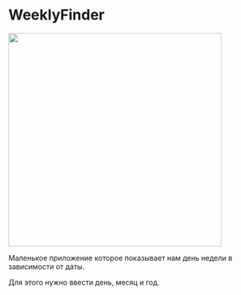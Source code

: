 # WeeklyFinder

<img src="https://i.ibb.co/0qtMmNw/screen-Weekly-Finder.png" width="420">

Маленькое приложение которое показывает нам день недели в зависимости от даты.

Для этого нужно ввести день, месяц и год.
